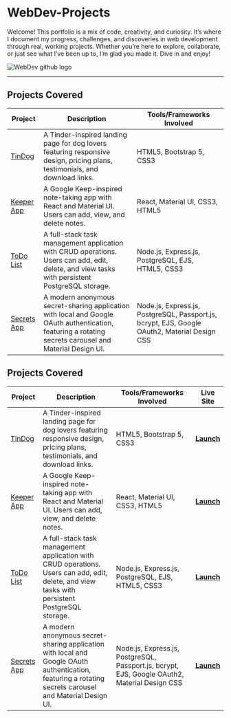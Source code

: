 # WebDev-Projects
Welcome! This portfolio is a mix of code, creativity, and curiosity. It’s where I document my progress, challenges, and discoveries in web development through real, working projects.
Whether you’re here to explore, collaborate, or just see what I’ve been up to, I’m glad you made it. Dive in and enjoy!

![WebDev github logo](https://github.com/user-attachments/assets/e75dbdfd-a3c9-4251-8937-fa78efba5481)

---

## Projects Covered

| Project | Description | Tools/Frameworks Involved |
|---------|-------------|---------------------------|
| [TinDog](https://github.com/Avaneesh40585/TinDog) | A Tinder-inspired landing page for dog lovers featuring responsive design, pricing plans, testimonials, and download links. | HTML5, Bootstrap 5, CSS3 |
| [Keeper App](https://github.com/Avaneesh40585/Keeper-App) | A Google Keep-inspired note-taking app with React and Material UI. Users can add, view, and delete notes. | React, Material UI, CSS3, HTML5 |
| [ToDo List](https://github.com/Avaneesh40585/ToDo-List) | A full-stack task management application with CRUD operations. Users can add, edit, delete, and view tasks with persistent PostgreSQL storage. | Node.js, Express.js, PostgreSQL, EJS, HTML5, CSS3 |
| [Secrets App](https://github.com/Avaneesh40585/Secrets-App) | A modern anonymous secret-sharing application with local and Google OAuth authentication, featuring a rotating secrets carousel and Material Design UI. | Node.js, Express.js, PostgreSQL, Passport.js, bcrypt, EJS, Google OAuth2, Material Design CSS |




## Projects Covered

| Project | Description | Tools/Frameworks Involved | Live Site |
|---------|-------------|---------------------------|-----------|
| [TinDog](https://github.com/Avaneesh40585/TinDog) | A Tinder-inspired landing page for dog lovers featuring responsive design, pricing plans, testimonials, and download links. | HTML5, Bootstrap 5, CSS3 | [**Launch**](https://avaneesh40585.github.io/TinDog/) |
| [Keeper App](https://github.com/Avaneesh40585/Keeper-App) | A Google Keep-inspired note-taking app with React and Material UI. Users can add, view, and delete notes. | React, Material UI, CSS3, HTML5 | [**Launch**](https://avaneesh40585.github.io/Keeper-App/) |
| [ToDo List](https://github.com/Avaneesh40585/ToDo-List) | A full-stack task management application with CRUD operations. Users can add, edit, delete, and view tasks with persistent PostgreSQL storage. | Node.js, Express.js, PostgreSQL, EJS, HTML5, CSS3 | [**Launch**](https://avaneesh40585.github.io/ToDo-List/) |
| [Secrets App](https://github.com/Avaneesh40585/Secrets-App) | A modern anonymous secret-sharing application with local and Google OAuth authentication, featuring a rotating secrets carousel and Material Design UI. | Node.js, Express.js, PostgreSQL, Passport.js, bcrypt, EJS, Google OAuth2, Material Design CSS | [**Launch**](https://avaneesh40585.github.io/Secrets-App/) |
